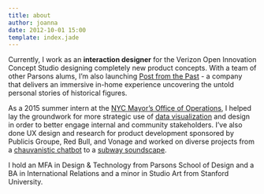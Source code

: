 ```yaml
---
title: about
author: joanna
date: 2012-10-01 15:00
template: index.jade
---
```


Currently, I work as an <b> interaction designer</b> for the Verizon Open Innovation Concept Studio designing completely new product concepts. With a team of other Parsons alums, I’m also launching <a href="/postfromthepast">Post from the Past</a> - a company that delivers an immersive in-home experience uncovering the untold personal stories of historical figures.

<!-- In previous work as an interaction designer and product engineer for Verizon's Open Innovation Concept Studio, I developed the next generation of <a href="/jojo">artificial intelligence/chatbot systems</a>. -->

As a 2015 summer intern at the <a href="http://www1.nyc.gov/site/operations/index.page" target="_blank">NYC Mayor’s Office of Operations</a>, I helped lay the groundwork for more strategic use of <a href="/03-nycmayorsoffice">data visualization</a> and design in order to better engage internal and community stakeholders. I’ve also done UX design and research for product development sponsored by Publicis Groupe, Red Bull, and Vonage and worked on diverse projects from a <a href="/01-dbot">chauvanistic chatbot</a> to a <a href="02-banalchaos">subway soundscape</a>.

<!-- I believe deeply in the power of creative and socially conscious technology to make substantive and sustainable change. As a 2015 summer intern at the <a href="http://www1.nyc.gov/site/operations/index.page" target="_blank">NYC Mayor’s Office of Operations</a>, I helped lay the groundwork for more strategic use of <a href="/03-nycmayorsoffice">data visualization</a> and design in order to better engage internal and community stakeholders. At <a href="http://www.americansforthearts.org/">Americans for the Arts</a>, I worked for over four years as a project manager and content strategist for <a href="http://www.animatingdemocracy.org/">Animating Democracy</a>, a national program that seeks to empower the use of creative practice for social change and civic engagement. -->

I hold an MFA in Design & Technology from Parsons School of Design and a BA in International Relations and a minor in Studio Art from Stanford University.

